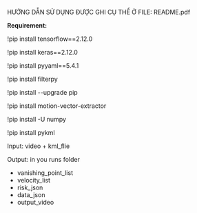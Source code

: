 HƯỚNG DẪN SỬ DỤNG ĐƯỢC GHI CỤ THỂ Ở FILE: README.pdf

**Requirement:**

!pip install tensorflow==2.12.0

!pip install keras==2.12.0

!pip install pyyaml==5.4.1

!pip install filterpy

!pip install --upgrade pip

!pip install motion-vector-extractor

!pip install -U numpy

!pip install pykml

Input: video + kml_flie

Output: in you runs folder
- vanishing_point_list
- velocity_list
- risk_json
- data_json
- output_video
